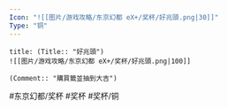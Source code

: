 ```yaml
---
Icon: "![[图片/游戏攻略/东京幻都 eX+/奖杯/好兆頭.png|30]]"
Type: "铜"
---
```

```ad-common-bronze-trophy
title: (Title:: "好兆頭")
![[图片/游戏攻略/东京幻都 eX+/奖杯/好兆頭.png|100]]

(Comment:: "購買籤並抽到大吉")
```

#东京幻都/奖杯 #奖杯 #奖杯/铜
